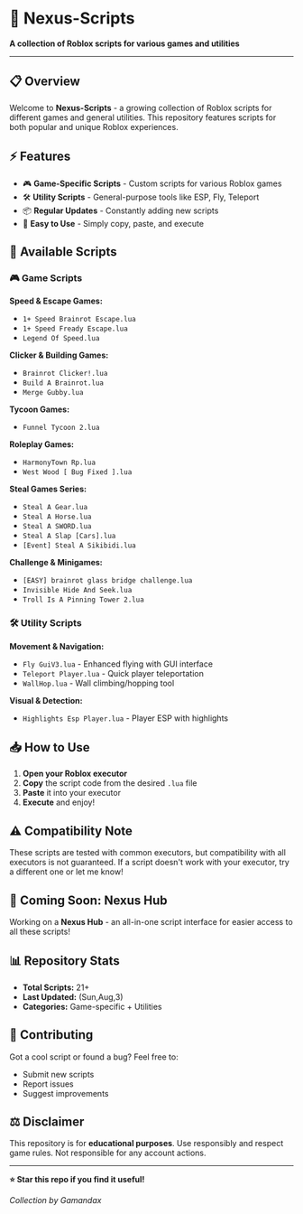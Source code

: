 # 🚀 Nexus-Scripts

**A collection of Roblox scripts for various games and utilities**

---

## 📋 Overview

Welcome to **Nexus-Scripts** - a growing collection of Roblox scripts for different games and general utilities. This repository features scripts for both popular and unique Roblox experiences.

## ⚡ Features

- 🎮 **Game-Specific Scripts** - Custom scripts for various Roblox games
- 🛠️ **Utility Scripts** - General-purpose tools like ESP, Fly, Teleport
- 📦 **Regular Updates** - Constantly adding new scripts
- 🔧 **Easy to Use** - Simply copy, paste, and execute

## 🎯 Available Scripts

### 🎮 Game Scripts

**Speed & Escape Games:**
- `1+ Speed Brainrot Escape.lua`
- `1+ Speed Fready Escape.lua`
- `Legend Of Speed.lua`

**Clicker & Building Games:**
- `Brainrot Clicker!.lua`
- `Build A Brainrot.lua`
- `Merge Gubby.lua`

**Tycoon Games:**
- `Funnel Tycoon 2.lua`

**Roleplay Games:**
- `HarmonyTown Rp.lua`
- `West Wood [ Bug Fixed ].lua`

**Steal Games Series:**
- `Steal A Gear.lua`
- `Steal A Horse.lua`
- `Steal A SWORD.lua`
- `Steal A Slap [Cars].lua`
- `[Event] Steal A Sikibidi.lua`

**Challenge & Minigames:**
- `[EASY] brainrot glass bridge challenge.lua`
- `Invisible Hide And Seek.lua`
- `Troll Is A Pinning Tower 2.lua`

### 🛠️ Utility Scripts

**Movement & Navigation:**
- `Fly GuiV3.lua` - Enhanced flying with GUI interface
- `Teleport Player.lua` - Quick player teleportation
- `WallHop.lua` - Wall climbing/hopping tool

**Visual & Detection:**
- `Highlights Esp Player.lua` - Player ESP with highlights

## 📥 How to Use

1. **Open your Roblox executor**
2. **Copy** the script code from the desired `.lua` file
3. **Paste** it into your executor
4. **Execute** and enjoy!

## ⚠️ Compatibility Note

These scripts are tested with common executors, but compatibility with all executors is not guaranteed. If a script doesn't work with your executor, try a different one or let me know!

## 🔮 Coming Soon: Nexus Hub

Working on a **Nexus Hub** - an all-in-one script interface for easier access to all these scripts!

## 📊 Repository Stats

- **Total Scripts:** 21+
- **Last Updated:**  (Sun,Aug,3)
- **Categories:** Game-specific + Utilities

## 🤝 Contributing

Got a cool script or found a bug? Feel free to:
- Submit new scripts
- Report issues
- Suggest improvements

## ⚖️ Disclaimer

This repository is for **educational purposes**. Use responsibly and respect game rules. Not responsible for any account actions.

---

**⭐ Star this repo if you find it useful!**

*Collection by Gamandax*
